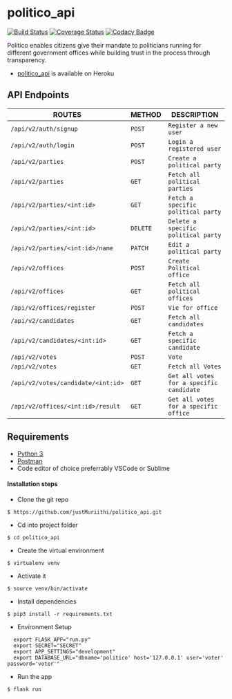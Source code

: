 # politico_api
[![Build Status](https://travis-ci.com/justMuriithi/politico_api.svg?branch=develop)](https://travis-ci.com/justMuriithi/politico_api)           [![Coverage Status](https://coveralls.io/repos/github/justMuriithi/politico_api/badge.svg?branch=develop)](https://coveralls.io/github/justMuriithi/politico_api?branch=develop)        [![Codacy Badge](https://api.codacy.com/project/badge/Grade/f343a0ac1ecd4e9cbba45e2b98631a9d)](https://www.codacy.com/app/justMuriithi/politico_api?utm_source=github.com&amp;utm_medium=referral&amp;utm_content=justMuriithi/politico_api&amp;utm_campaign=Badge_Grade)

Politico enables citizens give their mandate to politicians running for different government offices while building trust in the process through transparency.

- [politico_api](https://murmuring-atoll-51852.herokuapp.com) is available on Heroku
## API Endpoints

| ROUTES                              |  METHOD  |         DESCRIPTION                      |
|-------------------------------------|----------|------------------------------------------|
|`/api/v2/auth/signup`                | `POST`   | `Register a new user`                    |
|`/api/v2/auth/login`                 | `POST`   | `Login a registered user`                |
| `/api/v2/parties`                   | `POST`   | `Create a political party `              | 
| `/api/v2/parties`                   | `GET`    | `Fetch all political parties `           |
| `/api/v2/parties/<int:id>`          | `GET`    | `Fetch a specific political party`       |
| `/api/v2/parties/<int:id>`          | `DELETE` | `Delete a specific political party`      |
|`/api/v2/parties/<int:id>/name`      | `PATCH`  | `Edit a political party`                 |
|`/api/v2/offices`                    | `POST`   | `Create Political office`                |
|`/api/v2/offices`                    | `GET`    | `Fetch all political offices`            |
|`/api/v2/offices/register`           | `POST`   | `Vie for office`                         |
|`/api/v2/candidates`                 | `GET`    | `Fetch all candidates`                   |
|`/api/v2/candidates/<int:id>`        | `GET`    | `Fetch a specific candidate`             |
|`/api/v2/votes`                      | `POST`   | `Vote`                                   |
|`/api/v2/votes`                      | `GET`    | `Fetch all Votes`                        |
|`/api/v2/votes/candidate/<int:id>`   | `GET`    | `Get all votes for a specific candidate` |
|`/api/v2/offices/<int:id>/result`    | `GET`    | `Get all votes for a specific office`    |


## Requirements
- [Python 3](https://www.python.org/)
- [Postman](https://www.getpostman.com/downloads/)
- Code editor of choice preferrably VSCode or Sublime


#### Installation steps
- Clone the git repo
```
$ https://github.com/justMuriithi/politico_api.git
```
- Cd into project folder
```
$ cd politico_api
```
- Create the virtual environment
```
$ virtualenv venv
```
- Activate it
```
$ source venv/bin/activate
```
- Install dependencies
```
$ pip3 install -r requirements.txt
```
- Environment Setup
```
  export FLASK_APP="run.py" 
  export SECRET="SECRET"
  export APP_SETTINGS="development"
  export DATABASE_URL="dbname='politico' host='127.0.0.1' user='voter' password='voter'"
```
- Run the app
``` 
$ flask run 
```
